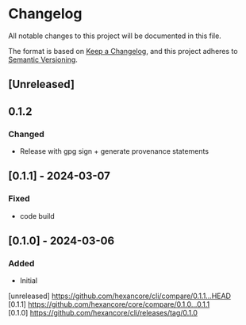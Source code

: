 # Changelog
All notable changes to this project will be documented in this file.

The format is based on [Keep a Changelog](https://keepachangelog.com/en/1.0.0/),
and this project adheres to [Semantic Versioning](https://semver.org/spec/v2.0.0.html).

## [Unreleased]

## 0.1.2

### Changed

- Release with gpg sign + generate provenance statements

## [0.1.1] - 2024-03-07

### Fixed

- code build

## [0.1.0] - 2024-03-06

### Added

- Initial

[unreleased] https://github.com/hexancore/cli/compare/0.1.1...HEAD   
[0.1.1] https://github.com/hexancore/core/compare/0.1.0...0.1.1    
[0.1.0] https://github.com/hexancore/cli/releases/tag/0.1.0  
